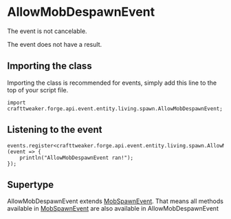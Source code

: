 # AllowMobDespawnEvent

The event is not cancelable.

The event does not have a result.

## Importing the class

Importing the class is recommended for events, simply add this line to the top of your script file.
```zenscript
import crafttweaker.forge.api.event.entity.living.spawn.AllowMobDespawnEvent;
```


## Listening to the event

```zenscript
events.register<crafttweaker.forge.api.event.entity.living.spawn.AllowMobDespawnEvent>(event => {
    println("AllowMobDespawnEvent ran!");
});
```


## Supertype

AllowMobDespawnEvent extends [MobSpawnEvent](/forge/api/event/entity/living/spawn/MobSpawnEvent). That means all methods available in [MobSpawnEvent](/forge/api/event/entity/living/spawn/MobSpawnEvent) are also available in AllowMobDespawnEvent

